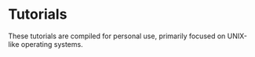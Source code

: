 # Tutorials

These tutorials are compiled for personal use, primarily focused on UNIX-like operating systems.
